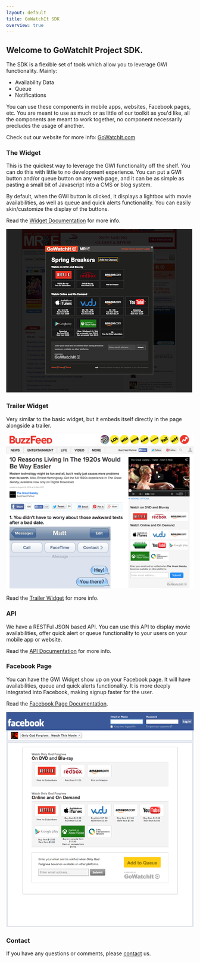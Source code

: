 ```yaml
---
layout: default
title: GoWatchIt SDK
overview: true
---
```


## Welcome to GoWatchIt Project SDK. 
The SDK is a flexible set of tools which allow you to leverage GWI functionality. Mainly: 

* Availability Data
* Queue
* Notifications 

You can use these components in mobile apps, websites, Facebook pages, etc. You are meant to use as much or as little of our toolkit as you'd like, all the components are meant to work together, no component necessarily precludes the usage of another. 

Check out our website for more info: [GoWatchIt.com](http://gowatchit.com)

### The Widget
This is the quickest way to leverage the GWI functionality off the shelf. You can do this with little to no development experience. You can put a GWI button and/or queue button on any web page, and it can be as simple as pasting a small bit of Javascript into a CMS or blog system. 

By default, when the GWI button is clicked, it displays a lightbox with movie availabilities, as well as queue and quick alerts functionality. You can easily skin/customize the display of the buttons. 

Read the [Widget Documentation](/widget.html) for more info.

![example widget](screenshots/widgetOnSite.png)

### Trailer Widget
Very similar to the basic widget, but it embeds itself directly in the page alongside a trailer. 

![ad unit](screenshots/trailerUnit.png)

Read the [Trailer Widget](/trailerWidget.html) for more info.

### API
We have a RESTFul JSON based API. You can use this API to display movie availabilities, offer quick alert or queue functionality to your users on your mobile app or website. 

Read the [API Documentation](http://docs.gowatchit.apiary.io/) for more info.

### Facebook Page
You can have the GWI Widget show up on your Facebook page. It will have availabilities, queue and quick alerts functionality. It is more deeply integrated into Facebook, making signup faster for the user.  

Read the [Facebook Page Documentation](/facebook.html).

![example facebook tab](screenshots/onlyGodForgivesFacebookTab.png)



### Contact
If you have any questions or comments, please [contact](mailto:info@gowatchit.com) us.
